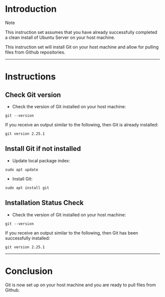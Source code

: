 # Introduction
> [!NOTE]
> This instruction set assumes that you have already successfully completed a clean install of Ubuntu Server on your host machine.

This instruction set will install Git on your host machine and allow for pulling files from Github repositories.

-----
# Instructions
## Check Git version
* Check the version of Git installed on your host machine:
```
git --version
```
If you receive an output similar to the following, then Git is already installed:
```
git version 2.25.1
```
## Install Git if not installed
* Update local package index:
```
sudo apt update
```
* Install Git:
```
sudo apt install git
```
## Installation Status Check
* Check the version of Git installed on your host machine:
```
git --version
```
If you receive an output similar to the following, then Git has been successfully installed:
```
git version 2.25.1
```
-----
# Conclusion
Git is now set up on your host machine and you are ready to pull files from Github.
